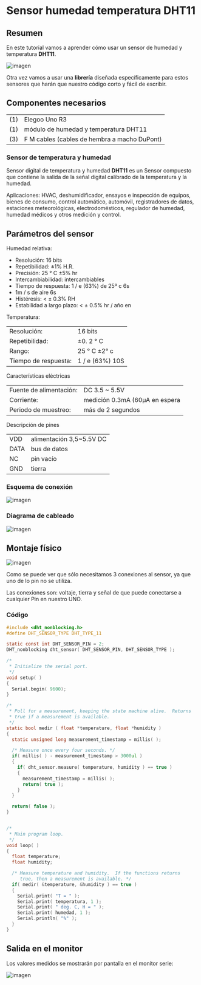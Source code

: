 # Sensor humedad temperatura DHT11

## Resumen

En este tutorial vamos a aprender cómo usar un sensor de humedad y temperatura **DHT11**.

![imagen](img/2022-12-12-18-42-31.png)

Otra vez vamos a usar una **librería** diseñada específicamente para estos sensores que harán que nuestro código corto y fácil de escribir.

## Componentes necesarios

|     |                                              |
| --- | -------------------------------------------- |
| (1) | Elegoo Uno R3                                |
| (1) | módulo de humedad y temperatura DHT11        |
| (3) | F M cables (cables de hembra a macho DuPont) |

### Sensor de temperatura y humedad

Sensor digital de temperatura y humedad **DHT11** es un Sensor compuesto que contiene la salida de la señal digital calibrado de la temperatura y la humedad.

Aplicaciones: HVAC, deshumidificador, ensayos e inspección de equipos, bienes de consumo, control automático, automóvil, registradores de datos, estaciones meteorológicas, electrodomésticos, regulador de humedad, humedad médicos y otros medición y control.

## Parámetros del sensor

Humedad relativa:

- Resolución: 16 bits
- Repetibilidad: ±1% H.R.
- Precisión: 25 ° C ±5% hr
- Intercambiabilidad: intercambiables
- Tiempo de respuesta: 1 / e (63%) de 25º c 6s
- 1m / s de aire 6s
- Histéresis: < ± 0.3% RH
- Estabilidad a largo plazo: < ± 0.5% hr / año en

Temperatura:

|                      |                 |
| -------------------- | --------------- |
| Resolución:          | 16 bits         |
| Repetibilidad:       | ±0. 2 ° C       |
| Rango:               | 25 ° C ±2° c    |
| Tiempo de respuesta: | 1 / e (63%) 10S |

Características eléctricas

|                         |                                |
| ----------------------- | ------------------------------ |
| Fuente de alimentación: | DC 3.5 ~ 5.5V                  |
| Corriente:              | medición 0.3mA (60μA en espera |
| Periodo de muestreo:    | más de 2 segundos              |

Descripción de pines

|      |                          |
| ---- | ------------------------ |
| VDD  | alimentación 3,5~5.5V DC |
| DATA | bus de datos             |
| NC   | pin vacío                |
| GND  | tierra                   |

### Esquema de conexión

![imagen](media/image94.jpeg)

### Diagrama de cableado

![imagen](media/image95.jpeg)

## Montaje físico

![imagen](media/image96.jpeg)

Como se puede ver que sólo necesitamos 3 conexiones al sensor, ya que uno de lo pin no se utiliza.

Las conexiones son: voltaje, tierra y señal de que puede conectarse a cualquier Pin en nuestro UNO.

### Código

```c title="sensorHumedadytemperatura.ino"
#include <dht_nonblocking.h>
#define DHT_SENSOR_TYPE DHT_TYPE_11

static const int DHT_SENSOR_PIN = 2;
DHT_nonblocking dht_sensor( DHT_SENSOR_PIN, DHT_SENSOR_TYPE );

/*
 * Initialize the serial port.
 */
void setup( )
{
  Serial.begin( 9600);
}

/*
 * Poll for a measurement, keeping the state machine alive.  Returns
 * true if a measurement is available.
 */
static bool medir ( float *temperature, float *humidity )
{
  static unsigned long measurement_timestamp = millis( );

  /* Measure once every four seconds. */
  if( millis( ) - measurement_timestamp > 3000ul )
  {
    if( dht_sensor.measure( temperature, humidity ) == true )
    {
      measurement_timestamp = millis( );
      return( true );
    }
  }

  return( false );
}


/*
 * Main program loop.
 */
void loop( )
{
  float temperature;
  float humidity;

  /* Measure temperature and humidity.  If the functions returns
     true, then a measurement is available. */
  if( medir( &temperature, &humidity ) == true )
  {
    Serial.print( "T = " );
    Serial.print( temperatura, 1 );
    Serial.print( " deg. C, H = " );
    Serial.print( humedad, 1 );
    Serial.println( "%" );
  }
}
```

## Salida en el monitor

Los valores medidos se mostrarán por pantalla en el monitor serie:

![imagen](media/image97.jpeg)
